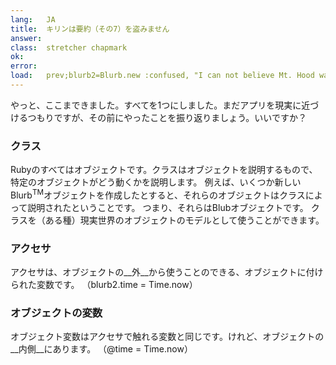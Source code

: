```yaml
---
lang:   JA
title:  キリンは要約（その7）を盗みません
answer: 
class:  stretcher chapmark
ok:     
error:  
load:   prev;blurb2=Blurb.new :confused, "I can not believe Mt. Hood was stolen!"
---
```


やっと、ここまできました。すべてを1つにしました。まだアプリを現実に近づけるつもりですが、その前にやったことを振り返りましょう。いいですか？

### クラス
Rubyのすべてはオブジェクトです。クラスはオブジェクトを説明するもので、特定のオブジェクトがどう動くかを説明します。
例えば、いくつか新しいBlurb<sup>TM</sup>オブジェクトを作成したとすると、それらのオブジェクトはクラスによって説明されたということです。
つまり、それらはBlubオブジェクトです。
クラスを（ある種）現実世界のオブジェクトのモデルとして使うことができます。

### アクセサ
アクセサは、オブジェクトの__外__から使うことのできる、オブジェクトに付けられた変数です。
（blurb2.time = Time.now）

### オブジェクトの変数
オブジェクト変数はアクセサで触れる変数と同じです。けれど、オブジェクトの__内側__にあります。
（@time = Time.now）
